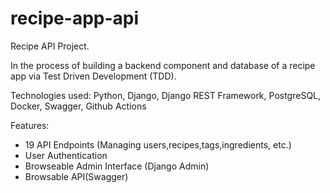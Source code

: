 # recipe-app-api
Recipe API Project.

In the process of building a backend component and database of a recipe app via Test Driven Development (TDD).

Technologies used: Python, Django, Django REST Framework, PostgreSQL, Docker, Swagger, Github Actions

Features:

- 19 API Endpoints (Managing users,recipes,tags,ingredients, etc.)
- User Authentication
- Browseable Admin Interface (Django Admin)
- Browsable API(Swagger)

